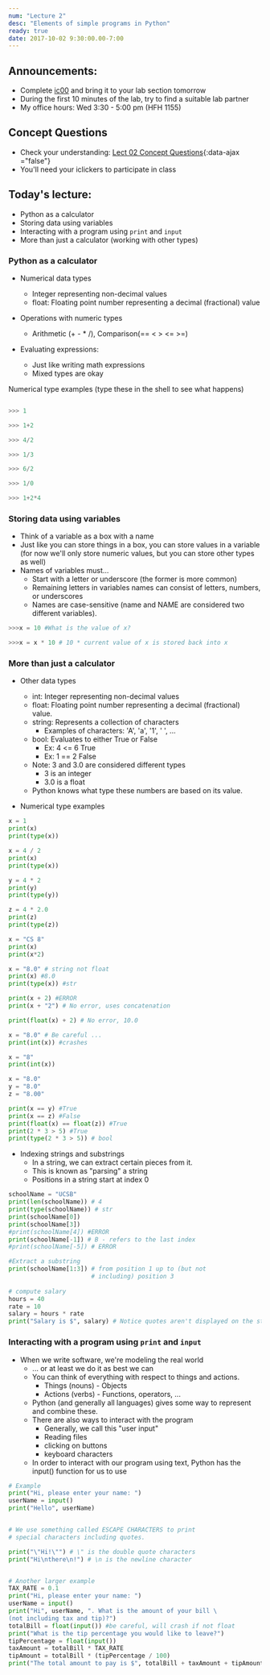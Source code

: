 ```yaml
---
num: "Lecture 2"
desc: "Elements of simple programs in Python"
ready: true
date: 2017-10-02 9:30:00.00-7:00
---
```



## Announcements: 

* Complete [ic00](/hwk/ic00) and bring it to your lab section tomorrow
* During the first 10 minutes of the lab, try to find a suitable lab partner 
* My office hours: Wed 3:30 - 5:00 pm (HFH 1155)

## Concept Questions

* Check your understanding: [Lect 02 Concept Questions](lect02-concept.md){:data-ajax ="false"}
* You'll need your iclickers to participate in class


## Today's lecture:

* Python as a calculator
* Storing data using variables
* Interacting with a program using `print` and `input`
* More than just a calculator (working with other types)
 

### Python as a calculator

* Numerical data types
    - Integer representing non-decimal values
    - float: Floating point number representing a decimal
        (fractional) value
* Operations with numeric types
    - Arithmetic (+ - * /), Comparison(== < > <= >=)

* Evaluating expressions:
    - Just like writing math expressions
    - Mixed types are okay     

Numerical type examples (type these in the shell to see what happens)


```python

>>> 1

>>> 1+2

>>> 4/2

>>> 1/3

>>> 6/2

>>> 1/0

>>> 1+2*4

```
 
### Storing data using variables

* Think of a variable as a box with a name
* Just like you can store things in a box, you can store values in a variable (for now we'll only store numeric values, but you can store other types as well)
* Names of variables must...
    - Start with a letter or underscore (the former is more common)
    - Remaining letters in variables names can consist of letters, numbers,
           or underscores
    - Names are case-sensitive (name and NAME are considered two different
           variables).

```python
>>>x = 10 #What is the value of x?

>>>x = x * 10 # 10 * current value of x is stored back into x


```

### More than just a calculator
* Other data types
    - int: Integer representing non-decimal values
    - float: Floating point number representing a decimal
        (fractional) value.
    - string: Represents a collection of characters
        - Examples of characters: 'A', 'a', '1', ' ', ...
    - bool: Evaluates to either True or False
        - Ex: 4 <= 6 True
        - Ex: 1 == 2 False
    - Note: 3 and 3.0 are considered different types
        - 3 is an integer
        - 3.0 is a float
    - Python knows what type these numbers are based on
        its value.

* Numerical type examples

```python
x = 1
print(x)
print(type(x))

x = 4 / 2
print(x)
print(type(x))

y = 4 * 2
print(y)
print(type(y))

z = 4 * 2.0
print(z)
print(type(z))

x = "CS 8"
print(x)
print(x*2)

x = "8.0" # string not float
print(x) #8.0
print(type(x)) #str

print(x + 2) #ERROR
print(x + "2") # No error, uses concatenation

print(float(x) + 2) # No error, 10.0

x = "8.0" # Be careful ...
print(int(x)) #crashes

x = "8"
print(int(x))

x = "8.0"
y = "8.0"
z = "8.00"

print(x == y) #True
print(x == z) #False
print(float(x) == float(z)) #True
print(2 * 3 > 5) #True
print(type(2 * 3 > 5)) # bool

```

* Indexing strings and substrings
    - In a string, we can extract certain pieces from it.
    - This is known as "parsing" a string
    - Positions in a string start at index 0

```python
schoolName = "UCSB"
print(len(schoolName)) # 4
print(type(schoolName)) # str
print(schoolName[0])
print(schoolName[3])
#print(schoolName[4]) #ERROR
print(schoolName[-1]) # B - refers to the last index
#print(schoolName[-5]) # ERROR

#Extract a substring
print(schoolName[1:3]) # from position 1 up to (but not
                       # including) position 3
                       
# compute salary
hours = 40
rate = 10
salary = hours * rate
print("Salary is $", salary) # Notice quotes aren't displayed on the string in the outpout

```
 
### Interacting with a program using `print` and `input`
* When we write software, we're modeling the real world
    - ... or at least we do it as best we can
    - You can think of everything with respect to things
        and actions.
        - Things (nouns) - Objects
        - Actions (verbs) - Functions, operators, ...
    - Python (and generally all languages) gives some way
        to represent and combine these.
    - There are also ways to interact with the program
        - Generally, we call this "user input"
        - Reading files
        - clicking on buttons
        - keyboard characters
    - In order to interact with our program using text,
        Python has the input() function for us to use

```python
# Example
print("Hi, please enter your name: ")
userName = input()
print("Hello", userName)


# We use something called ESCAPE CHARACTERS to print
# special characters including quotes.

print("\"Hi!\"") # \" is the double quote characters
print("Hi\nthere\n!") # \n is the newline character


# Another larger example
TAX_RATE = 0.1
print("Hi, please enter your name: ")
userName = input()
print("Hi", userName, ". What is the amount of your bill \
(not including tax and tip)?")
totalBill = float(input()) #be careful, will crash if not float
print("What is the tip percentage you would like to leave?")
tipPercentage = float(input())
taxAmount = totalBill * TAX_RATE
tipAmount = totalBill * (tipPercentage / 100)
print("The total amount to pay is $", totalBill + taxAmount + tipAmount)
```

